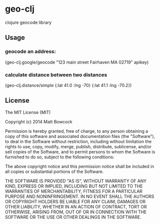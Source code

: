 # geo-clj

clojure geocode library

## Usage

### geocode an address:
(geo-clj.google/geocode "123 main street Fairhaven MA 02719" apikey)

### calculate distance between two distances
(geo-clj.distance/simple {:lat 41.0 :lng -70} {:lat 41.1 :lng -70.2})

## License

The MIT License (MIT)

Copyright (c) 2014 Matt Bowcock

Permission is hereby granted, free of charge, to any person obtaining a copy
of this software and associated documentation files (the "Software"), to deal
in the Software without restriction, including without limitation the rights
to use, copy, modify, merge, publish, distribute, sublicense, and/or sell
copies of the Software, and to permit persons to whom the Software is
furnished to do so, subject to the following conditions:

The above copyright notice and this permission notice shall be included in
all copies or substantial portions of the Software.

THE SOFTWARE IS PROVIDED "AS IS", WITHOUT WARRANTY OF ANY KIND, EXPRESS OR
IMPLIED, INCLUDING BUT NOT LIMITED TO THE WARRANTIES OF MERCHANTABILITY,
FITNESS FOR A PARTICULAR PURPOSE AND NONINFRINGEMENT. IN NO EVENT SHALL THE
AUTHORS OR COPYRIGHT HOLDERS BE LIABLE FOR ANY CLAIM, DAMAGES OR OTHER
LIABILITY, WHETHER IN AN ACTION OF CONTRACT, TORT OR OTHERWISE, ARISING FROM,
OUT OF OR IN CONNECTION WITH THE SOFTWARE OR THE USE OR OTHER DEALINGS IN
THE SOFTWARE.
